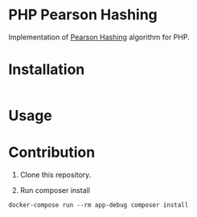 # PHP Pearson Hashing

Implementation of [Pearson Hashing](https://en.wikipedia.org/wiki/Pearson_hashing) algorithm for PHP.

# Installation

```
```

# Usage



# Contribution

1. Clone this repository.

2. Run composer install

```
docker-compose run --rm app-debug composer install
```